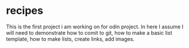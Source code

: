 # recipes
This is the first project i am working on for odin project. In here I assume I will need to demonstrate how to comit to git, how to make a basic list template, how to make lists, create links, add images.
